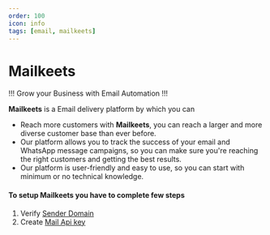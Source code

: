 ```yaml
---
order: 100
icon: info
tags: [email, mailkeets]
---
```


# Mailkeets

!!!
Grow your Business with Email Automation
!!!

**Mailkeets** is a Email delivery platform by which you can
- Reach more customers with **Mailkeets**, you can reach a larger and more diverse customer base than ever before. 
- Our platform allows you to track the success of your email and WhatsApp message campaigns, so you can make sure you're reaching the right customers and getting the best results.
- Our platform is user-friendly and easy to use, so you can start with minimum or no technical knowledge.

#### To setup **Mailkeets** you have to complete few steps
1. Verify [Sender Domain](SenderIdentity.md)
2. Create [Mail Api key](MailApiKey.md)
